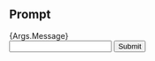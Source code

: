 <h2 id="native-popup-label">Prompt</h2>
<div id="native-popup-description">{Args.Message}</div>
<div id="native-popup-options">
<input id="native-prompt-input"/>
<button onclick="Popup.PromptSubmit(document.getElementById('native-prompt-input').value)">Submit</button>
</div>